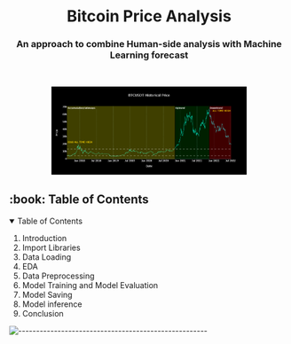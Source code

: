 <h1 align="center"> Bitcoin Price Analysis</h1>
<h3 align="center"> An approach to combine Human-side analysis with Machine Learning forecast</h3>  
</br>

<p align="center"> 
  <img src="/image/header.png" alt="Sample signal" width="70%" height="70%">
</p>


<!-- TABLE OF CONTENTS -->
<h2 id="table-of-contents"> :book: Table of Contents</h2>

<details open="open">
  <summary>Table of Contents</summary>
  <ol>
    <li>Introduction</li>
    <li>Import Libraries</li>
    <li>Data Loading</li>
    <li>EDA</li>
    <li>Data Preprocessing</li>
    <li>Model Training and Model Evaluation</li>
    <li>Model Saving</li>
    <li>Model inference</li>
    <li>Conclusion</li>

  </ol>
</details>

![-----------------------------------------------------](https://raw.githubusercontent.com/andreasbm/readme/master/assets/lines/rainbow.png)
